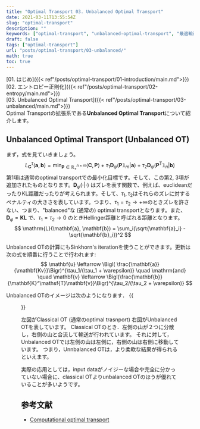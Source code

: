 ```yaml
---
title: "Optimal Transport 03. Unbalanced Optimal Transport"
date: 2021-03-11T13:55:54Z
slug: "optimal-transport"
description: ""
keywords: ["optimal-transport", "unbalanced-optimal-transport", "最適輸送理論", "最適輸送問題"]
draft: false
tags: ["optimal-transport"]
url: "posts/optimal-transport/03-unbalanced/"
math: true
toc: true
---
```

[01. はじめ]({{< ref"/posts/optimal-transport/01-introduction/main.md">}})  
[02. エントロピー正則化]({{< ref"/posts/optimal-transport/02-entropy/main.md">}})  
[03. Unbalanced Optimal Transport]({{< ref"/posts/optimal-transport/03-unbalanced/main.md">}})  
Optimal Transportの拡張系である**Unbalanced Optimal Transport**について紹介します。
## Unbalanced Optimal Transport (Unbalanced OT)
まず，式を見ていきましょう。
$$
L_\mathbf{C}^\tau (\mathbf{a}, \mathbf{b}) = \min_{\mathbf{P}\in\mathbb{R}_+^{n\times m}} \langle \mathbf{C}, \mathbf{P} \rangle
+\tau_1\mathbf{D}_\varphi(\mathbf{P}\mathbb{1}_m|\mathbf{a}) + 
\tau_2\mathbf{D}_\varphi(\mathbf{P}^\mathsf{T}\mathbb{1}_n|\mathbf{b})
$$
第1項は通常のoptimal transportでの最小化目標です。そして、この第2, 3項が追加されたものとなります。$\mathbf{D}_\varphi(\cdot|\cdot)$ はズレを表す関数で、例えば、euclideanだったりKL距離だったりが考えられます。そして、$\tau_1, \tau_2$はそれらのズレに対するペナルティの大きさを表しています。つまり、$\tau_1 = \tau_2 \rightarrow +\infty$のときズレを許さない、つまり、"balanced"な (通常の) optimal transportとなります。また、$\mathbf{D}_\varphi = \mathbf{KL}$ で、$\tau_1 = \tau_2 \rightarrow 0$ のときHellinger距離と呼ばれる距離となります。
$$
\mathrm{L}(\mathbf{a}, \mathbf{b}) = \sum_i(\sqrt{\mathbf{a}_i} - \sqrt{\mathbf{b}_i})^2 
$$


Unbalanced OTの計算にもSinkhorn's iterationを使うことができます。更新は次の式を順番に行うことで行われます:
$$
\mathbf{u} \leftarrow \Bigl( \frac{\mathbf{a}}{\mathbf{Kv}}\Bigr)^{\tau_1/(\tau_1 + \varepsilon)} \quad \mathrm{and} \quad \mathbf{v} \leftarrow \Bigl(\frac{\mathbf{b}}{\mathbf{K}^\mathsf{T}\mathbf{v}}\Bigr)^{\tau_2/(\tau_2 + \varepsilon)}  
$$

Unbalanced OTのイメージは次のようになります．
{{<figure class="floatright" src="images/unbalancedOT.png">}}

左図がClassical OT (通常のoptimal trasnport)
右図がUnbalanced OTを表しています。
Classical OTのとき．左側の山が２つに分散し，右側の山と合流して輸送が行われています。
それに対して，Unbalanced OTでは左側の山は左側に，右側の山は右側に移動しています。
つまり，Unnbalanced OTは，より柔軟な結果が得られるといえます。

実際の応用としては，input dataがノイジーな場合や完全に分かっていない場合に、classical OTよりunbalanced OTのほうが優れていることが多いようです。



## 参考文献  
- [Computational optimal transport](https://arxiv.org/abs/1803.00567)
